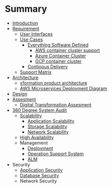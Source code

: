 # Summary

* [Introduction](README.md)
* [Requirement](chapter1.md)
  * [User Interfaces](chapter1/userinterfaces.md)
  * [Use Cases](chapter1/usecases.md)
    * [Everything Software Defined](chapter1/usecases/everything-software-defined.md)
      * [AWS container cluster support](chapter1/usecases/everything-software-defined/aws-container-cluster-support.md)
      * [Azure Container Cluster](chapter1/usecases/everything-software-defined/azure-container-cluster.md)
      * [GCP container cluster](chapter1/usecases/everything-software-defined/gcp-container-cluster.md)
    * [Continous Delivery](chapter1/usecases/continous-delivery.md)
  * [Support Matrix](chapter1/supportmatrix.md)
* [Architecture](architecture.md)
  * [xformation product architecture](architecture/xformation-product-architecture.md)
  * [AWS Microservices Deployment Diagram](architecture/aws-microservices-deployment-diagram.md)
* [Design](design.md)
* [Assesment](assesment.md)
  * [Digital Transformation Assesment](assesment/digital-transformation-assesment.md)
* [360 Degree System Audit](360-degree-system-audit.md)
  * [Scalability](360-degree-system-audit/scalability.md)
    * [Application Scalability](360-degree-system-audit/scalability/application-scalability.md)
    * [Storage Scalability](360-degree-system-audit/scalability/storage-scalability.md)
    * [Network Scalability](360-degree-system-audit/scalability/network-scalability.md)
  * [High Availability](360-degree-system-audit/high-availability.md)
  * Management
    * [Deployment](360-degree-system-audit/deployment.md)
    * [Operation Support System](360-degree-system-audit/operation-support-system.md)
    * [ALM](360-degree-system-audit/alm.md)
* Security
  * [Application Security](application-security.md)
  * [Database Security](database-security.md)
  * Network Security

